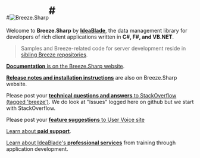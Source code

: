 #![Breeze.Sharp](http://www.breezejs.com/sites/all/themes/breeze/images/logo.png "Breeze.Sharp")<span style="font-size:200%; font-weight:bold; position: relative; top:-14px">#</span>

Welcome to **Breeze.Sharp** by [**IdeaBlade**](http://www.ideablade.com "IdeaBlade website"), the data management library for developers of rich client applications written in  **C#, F#, and VB.NET**.

>Samples and Breeze-related code for server development reside in [sibling Breeze repositories](https://github.com/Breeze "Breeze repositories on github").

[**Documentation** is on the Breeze.Sharp website](http://www.breezejs.com/breeze-sharp "Breeze.Sharp documentation").

[**Release notes and installation instructions**](http://www.breezejs.com/breeze-sharp/download) are also on Breeze.Sharp website.

Please post your [**technical questions and answers** to StackOverflow (tagged 'breeze')](http://stackoverflow.com/questions/tagged/breeze?sort=newest "Breeze.Sharp on StackOverflow"). We do look at "Issues" logged here on github but we start with StackOverflow.

Please post your [**feature suggestions** to User Voice site](https://breezejs.uservoice.com/forums/248991-2-breezesharp-feature-suggestions "Breeze.Sharp User Voice")

<a href="mailto:breeze@ideablade.com/?subject=Tell me about Breeze.Sharp paid support" title="Paid Support">Learn about <strong>paid support</strong></a>.

<a href="mailto:breeze@ideablade.com/?subject=Tell me about professional services" title="Professional Services">Learn about IdeaBlade's <strong>professional services</strong></a> from training through application development</a>.
